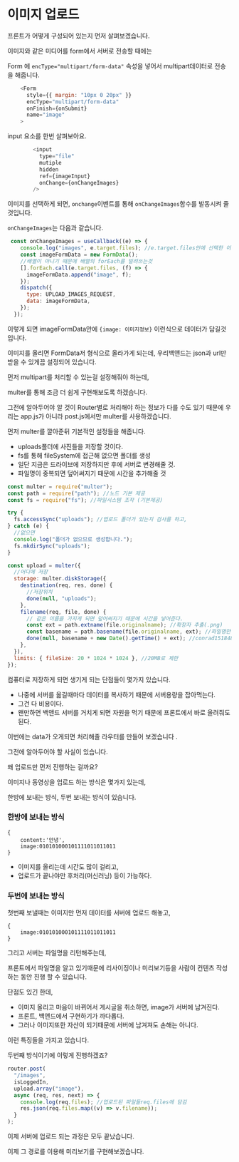 # 이미지 업로드

프론트가 어떻게 구성되어 있는지 먼저 살펴보겠습니다. 

이미지와 같은 미디어를 form에서 서버로 전송할 때에는 

Form 에 `encType="multipart/form-data"` 속성을 넣어서 multipart데이터로 전송을 해줍니다. 

```javascript
    <Form
      style={{ margin: "10px 0 20px" }}
      encType="multipart/form-data"
      onFinish={onSubmit}
      name="image"
    >
```

input 요소를 한번 살펴보아요.

```javascript
        <input
          type="file"
          mutiple
          hidden
          ref={imageInput}
          onChange={onChangeImages}
        />
```

이미지를 선택하게 되면, `onchange`이벤트를 통해 `onChangeImages`함수를 발동시켜 줄 것입니다. 

`onChangeImages`는 다음과 같습니다. 

```javascript
 const onChangeImages = useCallback((e) => {
    console.log("images", e.target.files); //e.target.files안에 선택한 이미지가 들어있다.
    const imageFormData = new FormData();
    //배열이 아니기 때문에 배열의 forEach를 빌려쓰는것
    [].forEach.call(e.target.files, (f) => {
      imageFormData.append("image", f);
    });
    dispatch({
      type: UPLOAD_IMAGES_REQUEST,
      data: imageFormData,
    });
  });
```

이렇게 되면 imageFormData안에 `{image: 이미지정보}` 이런식으로 데이터가 담길것입니다. 

이미지를 올리면 FormData저 형식으로 올라가게 되는데, 우리백앤드는 json과 url만 받을 수 있게끔 설정되어 있습니다.

먼저 multipart를 처리할 수 있는걸 설정해줘야 하는데,

multer를 통해 조금 더 쉽게 구현해보도록 하겠습니다. 

그전에 알아두어야 알 것이 Router별로 처리해야 하는 정보가 다를 수도 있기 때문에 우리는 app.js가 아니라 post.js에서만 multer를 사용하겠습니다. 

먼저 multer를 깔아준뒤 기본적인 설정들을 해줍니다. 

* uploads폴더에 사진들을 저장할 것이다. 
* fs를 통해 fileSystem에 접근해 없으면 폴더를 생성
* 일단 지금은 드라이브에 저장하지만 후에 서버로 변경해줄 것.
* 파일명이 중복되면 덮어써지기 때문에 시간을 추가해줄 것

```javascript
const multer = require("multer");
const path = require("path"); //노드 기본 제공
const fs = require("fs"); //파일시스템 조작 (기본제공)

try {
  fs.accessSync("uploads"); //업로드 폴더가 있는지 검사를 하고,
} catch (e) {
  //없으면
  console.log("폴더가 없으므로 생성합니다.");
  fs.mkdirSync("uploads");
}

const upload = multer({
  //어디에 저장
  storage: multer.diskStorage({
    destination(req, res, done) {
      //저장위치
      done(null, "uploads");
    },
    filename(req, file, done) {
      // 같은 이름을 가지게 되면 덮어써지기 때문에 시간을 넣어준다.
      const ext = path.extname(file.originalname); //확장자 추출(.png)
      const basename = path.basename(file.originalname, ext); //파일명만 가져올 수 있다.(conrad)
      done(null, basename + new Date().getTime() + ext); //conrad15184812928.png
    },
  }),
  limits: { fileSize: 20 * 1024 * 1024 }, //20MB로 제한
});
```

컴퓨터로 저장하게 되면 생기게 되는 단점들이 몇가지 있습니다.

* 나중에 서버를 옮길때마다 데이터를 복사하기 때문에 서버용량을 잡아먹는다. 
* 그건 다 비용이다. 
* 왠만하면 백앤드 서버를 거치게 되면 자원을 먹기 때문에 프론트에서 바로 올려줘도 된다.

이번에는 data가 오게되면 처리해줄 라우터를 만들어 보겠습니다 . 

그전에 알아두어야 할 사실이 있습니다. 

왜 업로드만 먼저 진행하는 걸까요?

이미지나 동영상을 업로드 하는 방식은 몇가지 있는데, 

한방에 보내는 방식, 두번 보내는 방식이 있습니다. 

### 한방에 보내는 방식

```text
{
    content:'안녕',
    image:010101000101111011011011
}
```

* 이미지를 올리는데 시간도 많이 걸리고, 
* 업로드가 끝나야만 후처리\(머신러닝\) 등이 가능하다. 

### 두번에 보내는 방식

첫번째 보낼때는 이미지만 먼저 데이터를 서버에 업로드 해놓고,

```text
{
    image:010101000101111011011011
}
```

그리고 서버는 파일명을 리턴해주는데, 

프론트에서 파일명을 알고 있기때문에 리사이징이나 미리보기등을 사람이 컨텐츠 작성하는 동안 진행 할 수 있습니다. 

단점도 있긴 한데, 

* 이미지 올리고 마음이 바뀌어서 게시글을 취소하면, image가 서버에 남겨진다. 
* 프론트, 백앤드에서 구현하기가 까다롭다. 
* 그러나 이미지또한 자산이 되기때문에 서버에 남겨져도 손해는 아니다. 

이런 특징들을 가지고 있습니다. 

두번째 방식이기에 이렇게 진행하겠죠?

```javascript
router.post(
  "/images",
  isLoggedIn,
  upload.array("image"),
  async (req, res, next) => {
    console.log(req.files); //업로드된 파일들req.files에 담김
    res.json(req.files.map((v) => v.filename));
  }
);
```

이제 서버에 업로드 되는 과정은 모두 끝났습니다. 

이제 그 경로를 이용해 미리보기를 구현해보겠습니다. 

